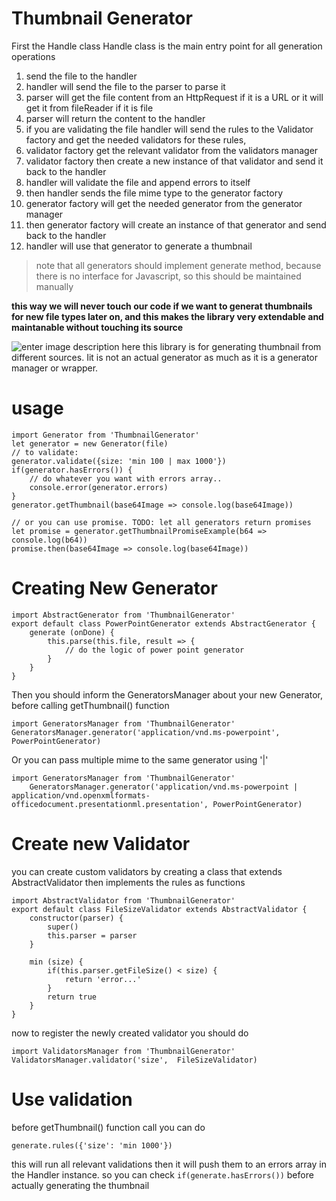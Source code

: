 

# Thumbnail Generator

First the Handle class
Handle class is the main entry point for all generation operations

 1. send the file to the handler
 2. handler will send the file to the parser to parse it
 3. parser will get the file content from an HttpRequest if it is a URL or it will get it from fileReader if it is file
 4. parser will return the content to the handler
 5. if you are validating the file handler will send the rules to the Validator factory and get the needed validators for these rules,
 6. validator factory get the relevant validator from the validators manager
 7. validator factory then create a new instance of that validator and send it back to the handler
 8. handler will validate the file and append errors to itself
 9. then handler sends the file mime type to the generator factory
 10. generator factory will get the needed generator from the generator manager
 11. then generator factory will create an instance of that generator and send back to the handler
 12. handler will use that generator to generate a thumbnail

> note that all generators should implement generate method,
> because there is no interface for Javascript, so this should be maintained manually

**this way we will never touch our code if we want to generat thumbnails for new file types later on, and this makes the library very extendable and maintanable without touching its source**


![enter image description here](https://s3-eu-west-1.amazonaws.com/staging-wamda/diagram.png)
this library is for generating thumbnail from different sources.
Iit is not an actual generator as much as it is a generator manager or wrapper.


# usage

    import Generator from 'ThumbnailGenerator'
    let generator = new Generator(file)
    // to validate:
    generator.validate({size: 'min 100 | max 1000'})
    if(generator.hasErrors()) {
	    // do whatever you want with errors array..
	    console.error(generator.errors)
	}
    generator.getThumbnail(base64Image => console.log(base64Image))
    
    // or you can use promise. TODO: let all generators return promises
    let promise = generator.getThumbnailPromiseExample(b64 => console.log(b64))
    promise.then(base64Image => console.log(base64Image))

# Creating New Generator

    import AbstractGenerator from 'ThumbnailGenerator'
    export default class PowerPointGenerator extends AbstractGenerator {
	    generate (onDone) {
		    this.parse(this.file, result => {
				// do the logic of power point generator
			}
		}
    }

Then you should inform the GeneratorsManager about your new Generator, before calling getThumbnail() function

    import GeneratorsManager from 'ThumbnailGenerator'
    GeneratorsManager.generator('application/vnd.ms-powerpoint', PowerPointGenerator)

Or you can pass multiple mime to the same generator using '|'

    import GeneratorsManager from 'ThumbnailGenerator'
        GeneratorsManager.generator('application/vnd.ms-powerpoint | application/vnd.openxmlformats-officedocument.presentationml.presentation', PowerPointGenerator)


# Create new Validator
you can create custom validators by creating a class that extends AbstractValidator then implements the rules as functions

    import AbstractValidator from 'ThumbnailGenerator'
    export default class FileSizeValidator extends AbstractValidator {
	    constructor(parser) {
		    super()
		    this.parser = parser
		}
		
    	min (size) {
    		if(this.parser.getFileSize() < size) {
	    		return 'error...'
    		}
    		return true
    	}
    }

now to register the newly created validator you should do

    import ValidatorsManager from 'ThumbnailGenerator'
    ValidatorsManager.validator('size',  FileSizeValidator)


# Use validation
before getThumbnail() function call you can do

    generate.rules({'size': 'min 1000'})
this will run all relevant validations then it will push them to an errors array in the Handler instance.
so you can check `if(generate.hasErrors())`  before actually generating the thumbnail

